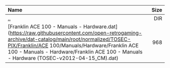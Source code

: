 |Name|Size|
|:---|---:|
|[..](../index.html)|DIR|
|[Franklin ACE 100 - Manuals - Hardware.dat](https://raw.githubusercontent.com/open-retrogaming-archive/dat-catalog/main/root/normalized/TOSEC-PIX/Franklin/ACE 100/Manuals/Hardware/Franklin ACE 100 - Manuals - Hardware/Franklin ACE 100 - Manuals - Hardware (TOSEC-v2012-04-15_CM).dat)|968|
